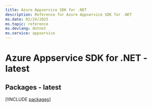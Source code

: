 ```yaml
---
title: Azure Appservice SDK for .NET
description: Reference for Azure Appservice SDK for .NET
ms.date: 02/24/2025
ms.topic: reference
ms.devlang: dotnet
ms.service: appservice
---
```

# Azure Appservice SDK for .NET - latest
## Packages - latest
[!INCLUDE [packages](appservice-index.md)]